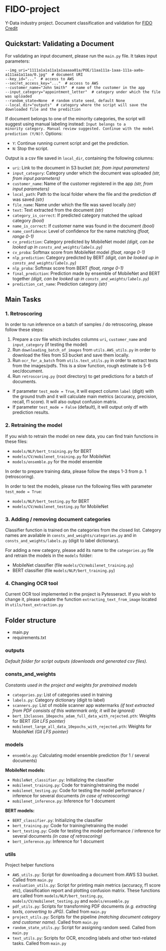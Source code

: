 # FIDO-project
Y-Data industry project. 
Document classification and validation for <a href="https://gh.fido.money/">FIDO Credit</a>


## Quickstart: Validating a Document

For validating an input document, please run the <code>main.py</code> file. It takes input parameters:

```
--img_uri="1111a1a1a11a1a1aaaaa01a/POE/11aa111a-1aaa-111a-aa0a-a111aa1a11aa/0.jpg"  # document URI
--key_id="..."  # access to AWS
--secret_access_key="..."  # access to AWS
--customer_name="John Smith"  # name of the customer in the app
--input_category="appointment_letter"  # category under which the file was uploaded
--random_state=None  # random state seed, default None
--local_dir="outputs"  # category where the script will save the downloaded file and the prediction
```

If document belongs to one of the minority categories, the script will suggest using manual labeling instead: <code>Input belongs to a minority category. Manual review suggested. Continue with the model prediction (Y/N)?</code>. Options:

- <code>Y</code>: Continue running current script and get the prediction.
- <code>N</code>: Stop the script.

Output is a csv file saved in <code>local_dir</code>, containing the following columns:

- <code>uri</code>: Link to the document in S3 bucket *(str, from input parameters)*
- <code>input_category</code>: Category under which the document was uploaded *(str, from input parameters)*
- <code>customer_name</code>: Name of the customer registered in the app *(str, from input parameters)*
- <code>local_path</code>: Path to the local folder where the file and the prediction df was saved *(str)*
- <code>file_name</code>: Name under which the file was saved locally *(str)*
- <code>text</code>: Text extracted from the document *(str)*
- <code>category_is_correct</code>: If predicted category matched the upload category *(bool)*
- <code>name_is_correct</code>: If customer name was found in the document *(bool)*
- <code>name_confidence</code>: Level of confidence for the name matching *(float, range 0-1)*
- <code>cv_prediction</code>: Category predicted by MobileNet model *(digit, can be looked up in <code>consts_and_weights/labels.py</code>)*
- <code>cv_proba</code>: Softmax score from MobileNet model *(float, range 0-1)*
- <code>nlp_prediction</code>: Category predicted by BERT *(digit, can be looked up in <code>consts_and_weights/labels.py</code>)*
- <code>nlp_proba</code>: Softmax score from BERT *(float, range 0-1)*
- <code>final_prediction</code>: Prediction made by ensemble of MobileNet and BERT together *(digit, can be looked up in <code>consts_and_weights/labels.py</code>)*
- <code>prediction_cat_name</code>: Prediction category *(str)*

## Main Tasks

### 1. Retroscoring
In order to run inference on a batch of samples / do retroscoring, please follow these steps:

1. Prepare a csv file which includes columns <code>uri</code>, <code>customer_name</code> and <code>input_category</code> (if testing the model)
2. Run <code>downloading_batch_of_images</code> from <code>utils.AWS_utils.py</code> in order to download the files from S3 bucket and save them locally.
3. Run <code>ocr_for_a_batch</code> from <code>utils.text_utils.py</code> in order to extract texts from the images/pdfs. This is a slow function, rough estimate is 5-6 sec/document.
4. Run <code>retroscoring.py</code> (root directory) to get predictions for a batch of documents.

  - If parameter <code>test_mode = True</code>, it will expect column <code>label</code> (digit) with the ground truth and it will calculate main metrics (accuracy, precision, recall, f1 score). It will also output confusion matrix.
  - If parameter <code>test_mode = False</code> (default), it will output only df with prediction results.

### 2. Retraining the model
If you wish to retrain the model on new data, you can find train functions in these files:

- <code>models/NLP/bert_training.py</code> for BERT
- <code>models/CV/mobilenet_training.py</code> for MobileNet
- <code>models/ensemble.py</code> for the model ensemble

In order to prepare training data, please follow the steps 1-3 from p. 1 (retroscoring).

In order to test the models, please run the following files with parameter <code>test_mode = True</code>:

- <code>models/NLP/bert_testing.py</code> for BERT
- <code>models/CV/mobilenet_testing.py</code> for MobileNet 

### 3. Adding / removing document categories

Classifier function is trained on the categories from the closed list. Category names are available in <code>consts_and_weights/categories.py</code> and in <code>consts_and_weights/labels.py</code> (digit to label dictionary).

For adding a new category, please add its name to the <code>categories.py</code> file and retrain the models in the <code>models</code> folder:
- MobileNet classifier (file <code>models/CV/mobilenet_training.py</code>)
- BERT classifier (file <code>models/NLP/bert_training.py</code>)

### 4. Changing OCR tool
Current OCR tool implemented in the project is Pytesseract. If you wish to change it, please update the function <code>extracting_text_from_image</code> located in <code>utils/text_extraction.py</code>

## Folder structure

- main.py
- requirements.txt

### outputs
*Default folder for script outputs (downloads and generated csv files).*

### consts_and_weights
*Constants used in the project and weights for pretrained models*

- <code>categories.py</code>: List of categories used in training
- <code>labels.py</code>: Category dictionary (digit to label)
- <code>scanners.py</code>: List of mobile scanner app watermarks *(if text extracted from PDF consists of this watermark only, it will be ignored)*
- <code>bert_13classes_10epochs_adam_full_data_with_rejected.pth</code>: Weights for BERT *(Git LFS pointer)*
- <code>mobilenet_large_all_data_10epochs_with_rejected.pth</code>: Weights for MobileNet *(Git LFS pointer)*

  
### models

- <code>ensemble.py</code>: Calculating model ensemble prediction (for 1 / several documents)

**MobileNet models:**
- <code>MobileNet_classifier.py</code>: Initializing the classifier
- <code>mobilenet_training.py</code>: Code for training/retraining the model
- <code>mobilenet_testing.py</code>: Code for testing the model performance / inference for several documents *(in case of retroscoring)*
- <code>mobilenet_inference.py</code>: Inference for 1 document


**BERT models:**
- <code>BERT_classifier.py</code>: Initializing the classifier
- <code>bert_training.py</code>: Code for training/retraining the model
- <code>bert_testing.py</code>: Code for testing the model performance / inference for several documents *(in case of retroscoring)*
- <code>bert_inference.py</code>: Inference for 1 document

### utils
Project helper functions
- <code>AWS_utils.py</code>: Script for downloading a document from AWS S3 bucket. Called from <code>main.py</code>
- <code>evaluation_utils.py</code>: Script for printing main metrics (accuracy, f1 score etc), classification report and plotting confusion matrix. These functions are called from <code>models/NLP/bert_testing.py</code>, <code>models/CV/mobilenet_testing.py</code> and <code>models/ensemble.py</code>
- <code>pdf_utils.py</code>: Scripts for transforming PDF documents *(e.g. extracting texts, converting to JPG)*. Called from <code>main.py</code>
- <code>project_utils.py</code>: Scripts for the pipeline *(matching document category and customer name)*. Called from <code>main.py</code>
- <code>random_state_utils.py</code>: Script for assigning random seed. Called from <code>main.py</code>
- <code>text_utils.py</code>: Scripts for OCR, encoding labels and other text-related tasks. Called from <code>main.py</code>

